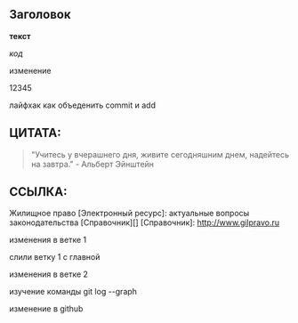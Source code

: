## Заголовок ##

__текст__

_код_

изменение

12345

лайфхак как объеденить commit и add

## ЦИТАТА:

>"Учитесь у вчерашнего дня,
>живите сегодняшним днем,
>надейтесь на завтра." - Альберт Эйнштейн

## ССЫЛКА:

Жилищное право [Электронный ресурс]: актуальные вопросы законодательства [Справочник][] [Справочник]: http://www.gilpravo.ru

изменения в ветке 1

слили ветку 1 с главной

изменения в ветке 2

изучение команды git log --graph

изменение в github
